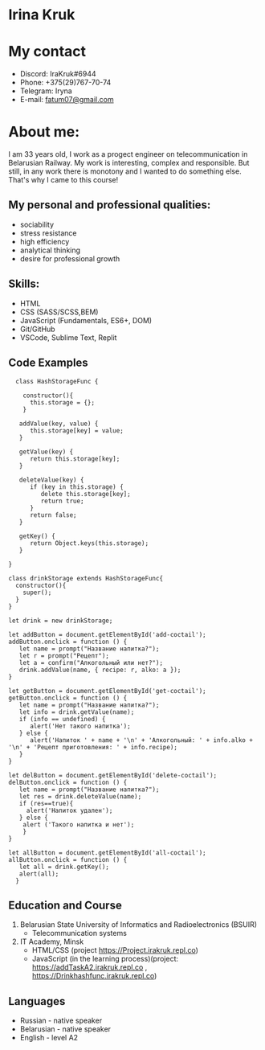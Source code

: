 Irina Kruk
========================

My contact
========================
+ Discord: IraKruk#6944
+ Phone: +375(29)767-70-74
+ Telegram: Iryna
+ E-mail: fatum07@gmail.com

About me:
========================
I am 33 years old, I work as a progect engineer on telecommunication in Belarusian Railway. My work is interesting, complex and responsible. But still, in any work there is monotony and I wanted to do something else. That's why I came to this course!


## My personal and professional qualities:
+ sociability
+ stress resistance
+ high efficiency
+ analytical thinking
+ desire for professional growth

## Skills:
+ HTML
+ CSS (SASS/SCSS,BEM)
+ JavaScript (Fundamentals, ES6+, DOM)
+ Git/GitHub
+ VSCode, Sublime Text, Replit

## Code Examples
```
  class HashStorageFunc {
    
    constructor(){
      this.storage = {};
    }
   
   addValue(key, value) {
      this.storage[key] = value;
   }

   getValue(key) {
      return this.storage[key];
   }

   deleteValue(key) {
      if (key in this.storage) {
         delete this.storage[key];
         return true;
      }
      return false;
   }

   getKey() {
      return Object.keys(this.storage);
   }

}

class drinkStorage extends HashStorageFunc{
  constructor(){
    super();
  }
}

let drink = new drinkStorage;

let addButton = document.getElementById('add-coctail');
addButton.onclick = function () {
   let name = prompt("Название напитка?");
   let r = prompt("Рецепт");
   let a = confirm("Алкогольный или нет?");
   drink.addValue(name, { recipe: r, alko: a });
}

let getButton = document.getElementById('get-coctail');
getButton.onclick = function () {
   let name = prompt("Название напитка?");
   let info = drink.getValue(name);
   if (info == undefined) {
      alert('Нет такого напитка');
   } else {
      alert('Напиток ' + name + '\n' + 'Алкогольный: ' + info.alko + '\n' + 'Рецепт приготовления: ' + info.recipe);
   }
}

let delButton = document.getElementById('delete-coctail');
delButton.onclick = function () {
   let name = prompt("Название напитка?");
   let res = drink.deleteValue(name);
   if (res==true){
     alert('Напиток удален');
   } else {
    alert ('Такого напитка и нет');
    }
}

let allButton = document.getElementById('all-coctail');
allButton.onclick = function () {
   let all = drink.getKey();
   alert(all);
  }
```

## Education and Course
1. Belarusian State University of Informatics and Radioelectronics (BSUIR)
   + Telecommunication systems
2. IT Academy, Minsk 
   + HTML/CSS (project https://Project.irakruk.repl.co)
   + JavaScript (in the learning process)(project: https://addTaskA2.irakruk.repl.co , https://Drinkhashfunc.irakruk.repl.co) 

## Languages
+ Russian - native speaker
+ Belarusian - native speaker
+ English - level A2

